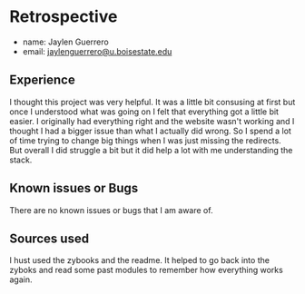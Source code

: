 # Retrospective

- name: Jaylen Guerrero
- email: jaylenguerrero@u.boisestate.edu

## Experience

I thought this project was very helpful. It was a little bit consusing at first but once I understood what was going on I felt that everything got a little bit easier. I originally had everything right and the website wasn't working and I thought I had a bigger issue than what I actually did wrong. So I spend a lot of time trying to change big things when I was just missing the redirects. But overall I did struggle a bit but it did help a lot with me understanding the stack.

## Known issues or Bugs

There are no known issues or bugs that I am aware of.

## Sources used

I hust used the zybooks and the readme. It helped to go back into the zyboks and read some past modules to remember how everything works again.
